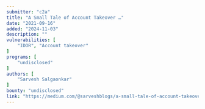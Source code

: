 ```yaml
---
submitter: "c2a"
title: "A Small Tale of Account Takeover …"
date: "2021-09-16"
added: "2024-11-03"
description: ""
vulnerabilities: [
    "IDOR", "Account takeover"
]
programs: [
    "undisclosed"
]
authors: [
    "Sarvesh Salgaonkar"
]
bounty: "undisclosed"
link: "https://medium.com/@sarveshblogs/a-small-tale-of-account-takeover-2eba07a6ef5f"
---
```




